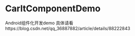 # CarltComponentDemo
Android组件化开发demo
具体请看https://blog.csdn.net/qq_36887882/article/details/88222843
